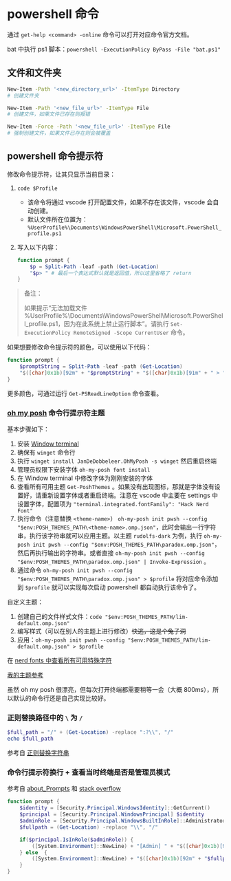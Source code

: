 <!-- spell-checker:ignore Dobbeleer pwsh rudolfs -->
<!-- spell-checker:word powerline fullpath winget -->

# powershell 命令

通过 `get-help <command> -online` 命令可以打开对应命令官方文档。

bat 中执行 ps1 脚本：`powershell -ExecutionPolicy ByPass -File "bat.ps1"`

## 文件和文件夹

```sh
New-Item -Path '<new_directory_url>' -ItemType Directory
# 创建文件夹

New-Item -Path '<new_file_url>' -ItemType File
# 创建文件，如果文件已存在则报错

New-Item -Force -Path '<new_file_url>' -ItemType File
# 强制创建文件，如果文件已存在则会被覆盖
```

## powershell 命令提示符

修改命令提示符，让其只显示当前目录：

1. `code $Profile`
    - 该命令将通过 vscode 打开配置文件，如果不存在该文件，vscode 会自动创建。
    - 默认文件所在位置为：`%UserProfile%\Documents\WindowsPowerShell\Microsoft.PowerShell_profile.ps1`
2. 写入以下内容：

    ```ps1
    function prompt {
        $p = Split-Path -leaf -path (Get-Location)
        "$p> " # 最后一个表达式默认就是返回值，所以这里省略了 return
    }
    ```

>
> 备注：
>
> 如果提示“无法加载文件 %UserProfile%\Documents\WindowsPowerShell\Microsoft.PowerShell_profile.ps1，因为在此系统上禁止运行脚本”。请执行 `Set-ExecutionPolicy RemoteSigned -Scope CurrentUser` 命令。

如果想要修改命令提示符的颜色，可以使用以下代码：

```ps1
function prompt {
    $promptString = Split-Path -leaf -path (Get-Location)
    "$([char]0x1b)[92m" + "$promptString" + "$([char]0x1b)[91m" + " > "
}
```

更多颜色，可通过运行 `Get-PSReadLineOption` 命令查看。

### [oh my posh](https://ohmyposh.dev/) 命令行提示符主题

基本步骤如下：

1. 安装 [Window terminal](https://apps.microsoft.com/store/detail/windows-terminal/9N0DX20HK701)
2. 确保有 `winget` 命令行
3. 执行 `winget install JanDeDobbeleer.OhMyPosh -s winget` 然后重启终端
4. 管理员权限下安装字体 `oh-my-posh font install`
5. 在 Window terminal 中修改字体为刚刚安装的字体
6. 查看所有可用主题 `Get-PoshThemes` 。如果没有出现图标，那就是字体没有设置好，请重新设置字体或者重启终端。注意在 vscode 中主要在 settings 中设置字体，配置项为 `"terminal.integrated.fontFamily": "Hack Nerd Font"`
7. 执行命令（注意替换 `<theme-name>`） `oh-my-posh init pwsh --config "$env:POSH_THEMES_PATH\<theme-name>.omp.json"`，此时会输出一行字符串，执行该字符串就可以应用主题。以主题 `rudolfs-dark` 为例，执行 `oh-my-posh init pwsh --config "$env:POSH_THEMES_PATH\paradox.omp.json"`，然后再执行输出的字符串。或者直接 `oh-my-posh init pwsh --config "$env:POSH_THEMES_PATH\paradox.omp.json" | Invoke-Expression` 。
8. 通过命令 `oh-my-posh init pwsh --config "$env:POSH_THEMES_PATH\paradox.omp.json" > $profile` 将对应命令添加到 `$profile` 就可以实现每次启动 powershell 都自动执行该命令了。

自定义主题：

1. 创建自己的文件样式文件：`code "$env:POSH_THEMES_PATH/lim-default.omp.json"`
2. 编写样式（可以在别人的主题上进行修改）~~快逃，这是个兔子洞~~
3. 应用：`oh-my-posh init pwsh --config "$env:POSH_THEMES_PATH/lim-default.omp.json" > $profile`

在 [nerd fonts 中查看所有可用特殊字符](https://www.nerdfonts.com/cheat-sheet)

[我的主题参考](https://gist.github.com/Linhieng/092192b87a23e9c53f77249f14e267dd)

虽然 oh my posh 很漂亮，但每次打开终端都需要稍等一会（大概 800ms），所以默认的命令行还是自己实现比较好。

### 正则替换路径中的 `\` 为 `/`

```ps1
$full_path = "/" + (Get-Location) -replace ":?\\", "/"
echo $full_path
```

参考自 [正则替换字符串](https://learn.microsoft.com/zh-cn/powershell/module/microsoft.powershell.core/about/about_comparison_operators#replacement-operator)

### 命令行提示符换行 + 查看当时终端是否是管理员模式

参考自 [about_Prompts](https://learn.microsoft.com/zh-cn/powershell/module/microsoft.powershell.core/about/about_prompts?view=powershell-7.3) 和 [stack overflow](https://stackoverflow.com/questions/37367460/how-achieve-a-two-line-prompt)

```ps1
function prompt {
    $identity = [Security.Principal.WindowsIdentity]::GetCurrent()
    $principal = [Security.Principal.WindowsPrincipal] $identity
    $adminRole = [Security.Principal.WindowsBuiltInRole]::Administrator
    $fullpath = (Get-Location) -replace "\\", "/"

    if($principal.IsInRole($adminRole)) {
        ([System.Environment]::NewLine) + "[Admin] " + "$([char]0x1b)[92m" + "$fullpath" + "$([char]0x1b)[91m" + ([System.Environment]::NewLine) + "> "
    } else  {
        ([System.Environment]::NewLine) + "$([char]0x1b)[92m" + "$fullpath" + "$([char]0x1b)[91m" + ([System.Environment]::NewLine) + "> "
    }
}
```
